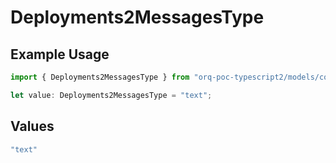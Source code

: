 # Deployments2MessagesType

## Example Usage

```typescript
import { Deployments2MessagesType } from "orq-poc-typescript2/models/components";

let value: Deployments2MessagesType = "text";
```

## Values

```typescript
"text"
```